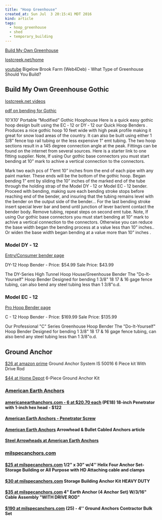 ```yaml
---
title: "Hoop Greenhouse"
created_at: Sun Jul  3 20:15:41 MDT 2016
kind: article
tags:
  - hoop_greenhouse
  - shed
  - temporary_building
---
```


<a href="http://www.buildmyowngreenhouse.com/index.aspx" target="_blank">Build My Own Greenhouse</a>

<a href="http://lostcreek.net/home.html" target="_blank">lostcreek.net/home</a>

<a href="https://www.youtube.com/watch?v=FPjko9DDhcU" target="_blank">youtube</a>
Bigelow Brook Farm (Web4Deb) - What Type of Greenhouse Should You Build?


## Build My Own Greenhouse Gothic

<a href="http://lostcreek.net/productvideos/videogothichoophouse.html" target="_blank">lostcreek.net videos</a>

<a href="http://www.buildmyowngreenhouse.com/Instruction%20Manuals/2012%20New%20gothic%20instructions.pdf" target="_blank">pdf on bending for Gothic</a>

10’X10’ Portable “Modified” Gothic Hoophouse Here is a quick
easy gothic hoop design built using the EC ‐ 12 or DY ‐ 12 our Quick
Hoop Benders .  Produces a nice gothic hoop 10 feet wide with high peak
profile making it great for snow load areas of the country.  It can
also be built using either 1 3/8” fence top rail tubing or the less
expensive 1” emt tubing.  The two hoop sections result in a 145 degree
connection angle at the peak.  Fittings can be found on the internet
from several sources.  Here is a starter link to one fitting supplier.
Note, If using Our gothic base connectors you must start bending at
10” mark to achive a vertical connection to the connectors.

Mark two each pcs of 1”emt 10” inches from the end of each pipe with
any paint marker.  These ends will be the bottom of the gothic hoop.
Began bending 1” emt by sliding the 10” inches of the marked end of
the tube through the holding strap of the Model DY ‐ 12 or Model EC ‐
12 bender.  Proceed with bending, making sure each bending stroke stops
before reaching end of the bender, and insuring that the tubing remains
level with the bender on the output side of the bender...  For the last
bending stroke insert special lever bar and bend until junction of lever
bar/emt contact the bender body.  Remove tubing, repeat steps on second
emt tube.  Note, If using Our gothic base connectors you must start
bending at 10” mark to achive a vertical connection to the connectors.
Otherwise you can reduce the base width began the bending process at a
value less than 10” inches..  Or widen the base width began bending
at a value more than 10” inches .


### Model DY ‐ 12

<a href="http://www.buildmyowngreenhouse.com/hightunnelbenders5999.aspx" target="_blank">Entry/Consumer bender page</a>

DY-12 Hoop Bender -
Price: $54.99
Sale Price: $43.99

The DY-Series High Tunnel Hoop House/Greenhouse Bender The
"Do-It-Yourself" Hoop Bender Designed for bending 1 3/8" 18 17 & 16 gage
fence tubing, can also bend any steel tubing less than 1 3/8"o.d.


### Model EC ‐ 12

<a href="http://www.buildmyowngreenhouse.com/pro-hoopbenders12999.aspx" target="_blank">Pro Hoop Bender page</a>

C - 12 Hoop Bender -
Price: $169.99
Sale Price: $135.99

Our Professional "C" Series Greenhouse Hoop Bender
The "Do-It-Yourself" Hoop Bender
Designed for bending 1 3/8" 18 17 & 16 gage fence tubing, can also bend
any steel tubing less than 1 3/8"o.d.

<h2> Ground Anchor </h2>

<a href="https://www.amazon.com/Ground-Anchor-System-50016-Piece/dp/B000AMQC46/" target="_blank">$26 at amazon prime</a>
Ground Anchor System IS 50016 6 Piece kit With Drive Rod 

<a href="http://www.homedepot.com/p/6-Piece-Ground-Anchor-Kit-IS-50016/202197240" target="_blank">$44 at Home Depot</a>
6-Piece Ground Anchor Kit

<h3>
  <a href="https://americanearthanchors.com/" target="_blank">American Earth Anchors</a>
</h3>

<h4>
  <a href=""https://americanearthanchors.com/products/ground-anchors-penetrators/ target="_blank">americanearthanchors.com - 6 at $20.70 each</a>
  (PE18) 18-inch Penetrator with 1-inch hex head - $122
</h4>

<h4>
  <a href="https://americanearthanchors.com/products/ground-anchors-penetrators/" target="_blank">American Earth Anchors - Penetrator Screw</a>
</h4>

<h4>
  <a href="https://americanearthanchors.com/products/cable-anchors-arrowhead-bullet/" target="_blank">American Earth Anchors</a>
  Arrowhead & Bullet Cabled Anchors article
</h4>

<h4>
  <a href="https://americanea.americommerce.com/store/c/31-Steel-Arrowheads.aspx" target="_blank">Steel Arrowheads at American Earth Anchors</a>
</h4>

<h3>
  <a href="http://milspecanchors.com/" target="_blank">milspecanchors.com</a>
</h3>

<h4>
  <a href="http://milspecanchors.com/1-2-x-30-w-4-helix-four-anchor-set-storage-building-or-all-purpose-with-hd-attaching-cable-and-clamps/" target="_blank">$25 at milspecanchors.com</a>
  1/2" x 30" w/4'' Helix Four Anchor Set- Storage Building or All Purpose with HD Attaching cable and clamps
</h4>

<h4>
  <a href="http://milspecanchors.com/storage-building-anchor-kit-heavy-duty-or-all-purpose-use/" target="_blank">$30 at milspecanchors.com</a>
  Storage Building Anchor Kit HEAVY DUTY
</h4>

<h4>
  <a href="http://milspecanchors.com/4-earth-anchor-4-anchor-set-w-3-16-cable-assembly-with-drive-rod/" target="_blank">$35 at milspecanchors.com</a>
  4" Earth Anchor (4 Anchor Set) W/3/16" Cable Assembly "WITH DRIVE ROD"
</h4>

<h4>
  <a href="http://milspecanchors.com/25-4-ground-anchors-contractor-bulk-set/" target="_blank">$190 at milspecanchors.com</a>
  (25) - 4'' Ground Anchors Contractor Bulk Set
</h4>

<!--
html boilerplate
<a href="" target="_blank"></a>
<a name=""></a>
<img src="" width="400px">
<ul>
  <li></li>
</ul>
<pre>
</pre>
<pre><code>
</code></pre>
-->

